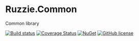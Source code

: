 # Ruzzie.Common
Common library

[![Build status](https://ci.appveyor.com/api/projects/status/0oscos8kuuqae3o5?svg=true)](https://ci.appveyor.com/project/Ruzzie/ruzzie-common)
[![Coverage Status](https://coveralls.io/repos/Ruzzie/Ruzzie.Common/badge.svg?branch=master&service=github)](https://coveralls.io/github/Ruzzie/Ruzzie.Common?branch=master)
[![NuGet](https://img.shields.io/nuget/v/Ruzzie.Common.svg)](https://www.nuget.org/packages/Ruzzie.Common)
[![GitHub license](https://img.shields.io/github/license/Ruzzie/Ruzzie.Common.svg)](https://github.com/Ruzzie/Ruzzie.Common/blob/master/LICENSE.md)